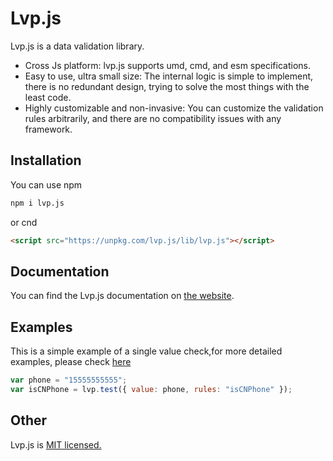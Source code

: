 # <a>Lvp.js</a>

Lvp.js is a data validation library.

- Cross Js platform: lvp.js supports umd, cmd, and esm specifications.
- Easy to use, ultra small size: The internal logic is simple to implement, there is no redundant design, trying to solve the most things with the least code.
- Highly customizable and non-invasive: You can customize the validation rules arbitrarily, and there are no compatibility issues with any framework.

## Installation

You can use npm

```bash
npm i lvp.js
```

or cnd

```html
<script src="https://unpkg.com/lvp.js/lib/lvp.js"></script>
```

## Documentation

You can find the Lvp.js documentation on [the website](https://lvp.js.org).

## Examples

This is a simple example of a single value check,for more detailed examples, please check [here](https://lvp.js.org/#/basics/quickstart)

```js
var phone = "15555555555";
var isCNPhone = lvp.test({ value: phone, rules: "isCNPhone" });
```

## Other

Lvp.js is [MIT licensed.](/LICENSE)
